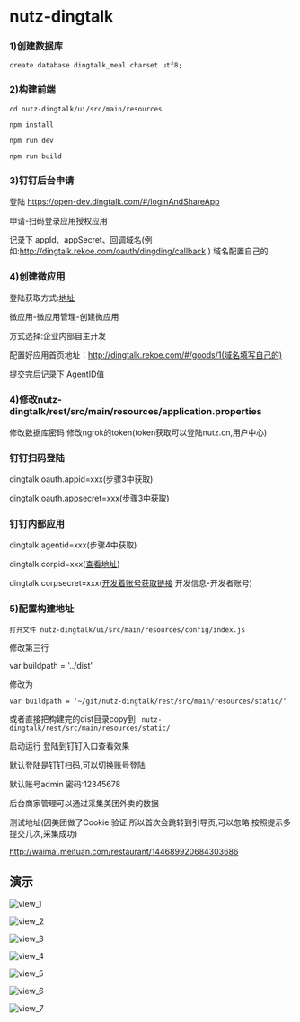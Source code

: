 # nutz-dingtalk
### 1)创建数据库
```
create database dingtalk_meal charset utf8;
```
### 2)构建前端

```
cd nutz-dingtalk/ui/src/main/resources

npm install

npm run dev

npm run build

```

### 3)钉钉后台申请
登陆 https://open-dev.dingtalk.com/#/loginAndShareApp

申请-扫码登录应用授权应用

记录下 appId、appSecret、回调域名(例如:http://dingtalk.rekoe.com/oauth/dingding/callback	) 域名配置自己的

### 4)创建微应用
登陆获取方式:[地址](https://open-dev.dingtalk.com/#/loginAndShareApp)

微应用-微应用管理-创建微应用

方式选择:企业内部自主开发

配置好应用首页地址：http://dingtalk.rekoe.com/#/goods/1(域名填写自己的)

提交完后记录下 AgentID值

### 4)修改nutz-dingtalk/rest/src/main/resources/application.properties

修改数据库密码
修改ngrok的token(token获取可以登陆nutz.cn,用户中心)

### 钉钉扫码登陆
dingtalk.oauth.appid=xxx(步骤3中获取)

dingtalk.oauth.appsecret=xxx(步骤3中获取)

### 钉钉内部应用

dingtalk.agentid=xxx(步骤4中获取)

dingtalk.corpid=xxx([查看地址](https://open-dev.dingtalk.com/#/index))

dingtalk.corpsecret=xxx([开发着账号获取链接](https://open-dev.dingtalk.com/#/corpAuthInfo) 开发信息-开发者账号)

### 5)配置构建地址
```
打开文件 nutz-dingtalk/ui/src/main/resources/config/index.js
```

修改第三行

var buildpath = '../dist'

修改为 

```
var buildpath = '~/git/nutz-dingtalk/rest/src/main/resources/static/'
```

或者直接把构建完的dist目录copy到 `` nutz-dingtalk/rest/src/main/resources/static/``

启动运行 登陆到钉钉入口查看效果

默认登陆是钉钉扫码,可以切换账号登陆

默认账号admin 密码:12345678

后台商家管理可以通过采集美团外卖的数据

测试地址(因美团做了Cookie 验证 所以首次会跳转到引导页,可以忽略 按照提示多提交几次,采集成功)

http://waimai.meituan.com/restaurant/144689920684303686

## 演示

![view_1](ui/src/main/images/1.png)

![view_2](ui/src/main/images/2.jpeg)

![view_3](ui/src/main/images/3.jpeg)

![view_4](ui/src/main/images/4.jpeg)

![view_5](ui/src/main/images/5.jpeg)

![view_6](ui/src/main/images/6.jpeg)

![view_7](ui/src/main/images/7.jpeg)